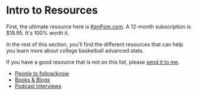 # Intro to Resources

First, the ultimate resource here is [KenPom.com](http://kenpom.com/). A 12-month subscription is $19.95. It's 100% worth it.

In the rest of this section, you'll find the different resources that can help you learn more about college basketball advanced stats.

If you have a good resource that is not on this list, please [send it to me](../about/contact.md).

* [People to follow/know](people.md)
* [Books & Blogs](books-and-blogs.md)
* [Podcast Interviews](podcast-interviews.md)

